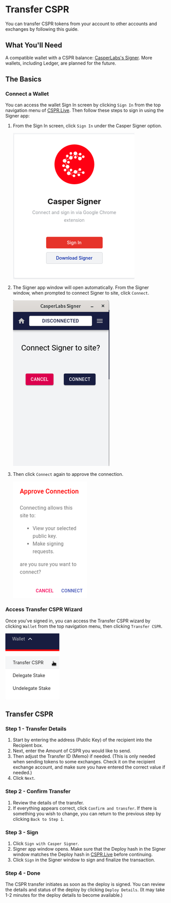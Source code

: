 # Transfer CSPR

You can transfer CSPR tokens from your account to other accounts and exchanges by following this guide.

## What You'll Need

A compatible wallet with a CSPR balance: [CasperLabs's Signer](https://chrome.google.com/webstore/detail/casperlabs-signer/djhndpllfiibmcdbnmaaahkhchcoijce). More wallets, including Ledger, are planned for the future.

## The Basics

### Connect a Wallet

You can access the wallet Sign In screen by clicking `Sign In` from the top navigation menu of [CSPR.Live](https://cspr.live). Then follow these steps to sign in using the Signer app:

1. From the Sign In screen, click `Sign In` under the Casper Signer option.

    ![CSPR Live - Casper Signer Option](../../assets/Connect-a-Wallet/00-CSPR-Live-Casper-Signer-Option.png)

2. The Signer app window will open automatically. From the Signer window, when prompted to connect Signer to site, click `Connect`.

    ![Casper Signer - Connect to Site](../../assets/Connect-a-Wallet/01-Casper-Signer-Connect-to-Site-01.png)

3. Then click `Connect` again to approve the connection.

    ![Casper Signer - Approve Connection](../../assets/Connect-a-Wallet/02-Casper-Signer-Approve-Connection.png)

### Access Transfer CSPR Wizard

Once you've signed in, you can access the Transfer CSPR wizard by clicking `Wallet` from the top navigation menu, then clicking `Transfer CSPR`.

![CSPR.Live - Wallet Menu - Transfer CSPR](../../assets/Transfer-CSPR/00-CSPR-Live-Wallet-Menu-Transfer-CSPR.png)

## Transfer CSPR

### Step 1 - Transfer Details

1. Start by entering the address (Public Key) of the recipient into the Recipient box.
2. Next, enter the Amount of CSPR you would like to send.
3. Then adjust the Transfer ID (Memo) if needed. (This is only needed when sending tokens to some exchanges. Check it on the recipient exchange account, and make sure you have entered the correct value if needed.)
3. Click `Next`.

### Step 2 - Confirm Transfer

1. Review the details of the transfer.
2. If everything appears correct, click `Confirm and transfer`. If there is something you wish to change, you can return to the previous step by clicking `Back to Step 1`.

### Step 3 - Sign

1. Click `Sign with Casper Signer`.
2. Signer app window opens. Make sure that the Deploy hash in the Signer window matches the Deploy hash in [CSPR.Live](https://cspr.Live) before continuing.
3. Click `Sign` in the Signer window to sign and finalize the transaction.

### Step 4 - Done

The CSPR transfer initiates as soon as the deploy is signed. You can review the details and status of the deploy by clicking `Deploy Details`. (It may take 1-2 minutes for the deploy details to become available.) 


